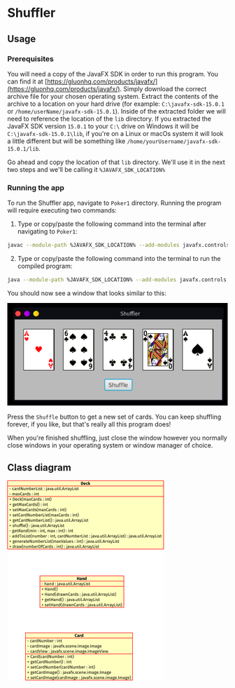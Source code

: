 # Shuffler

## Usage

### Prerequisites

You will need a copy of the JavaFX SDK in order to run this program. You can find it at [https://gluonhq.com/products/javafx/](https://gluonhq.com/products/javafx/). Simply download the correct archive file for your chosen operating system. Extract the contents of the archive to a location on your hard drive (for example: `C:\javafx-sdk-15.0.1` or `/home/userName/javafx-sdk-15.0.1`). Inside of the extracted folder we will need to reference the location of the `lib` directory. If you extracted the JavaFX SDK version `15.0.1` to your `C:\` drive on Windows it will be `C:\javafx-sdk-15.0.1\lib`, if you're on a Linux or macOs system it will look a little different but will be something like `/home/yourUsername/javafx-sdk-15.0.1/lib`.

Go ahead and copy the location of that `lib` directory. We'll use it in the next two steps and we'll be calling it `%JAVAFX_SDK_LOCATION%`



### Running the app

To run the Shuffler app, navigate to `Poker1` directory. Running the program will require executing two commands:

1. Type or copy/paste the following command into the terminal after navigating to `Poker1`:

```bash
javac --module-path %JAVAFX_SDK_LOCATION% --add-modules javafx.controls,javafx.fxml App.java
```

2. Type or copy/paste the following command into the terminal to run the compiled program:

```bash
java --module-path %JAVAFX_SDK_LOCATION% --add-modules javafx.controls,javafx.fxml App
```

You should now see a window that looks similar to this:


![Shuffler Screenshot](./ShufflerScreenshot.png)


Press the `Shuffle` button to get a new set of cards. You can keep shuffling forever, if you like, but that's really all this program does!

When you're finished shuffling, just close the window however you normally close windows in your operating system or window manager of choice.

## Class diagram

![Shuffler Class Diagram](./Poker1_UML.png)
